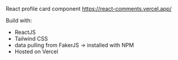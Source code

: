 React profile card component https://react-comments.vercel.app/

Build with:

- ReactJS
- Tailwind CSS
- data pulling from FakerJS -> installed with NPM
- Hosted on Vercel
